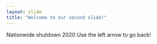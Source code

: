 ```yaml
---
layout: slide
title: "Welcome to our second slide!"
---
```

Nationwide shutdown 2020
Use the left arrow to go back!
